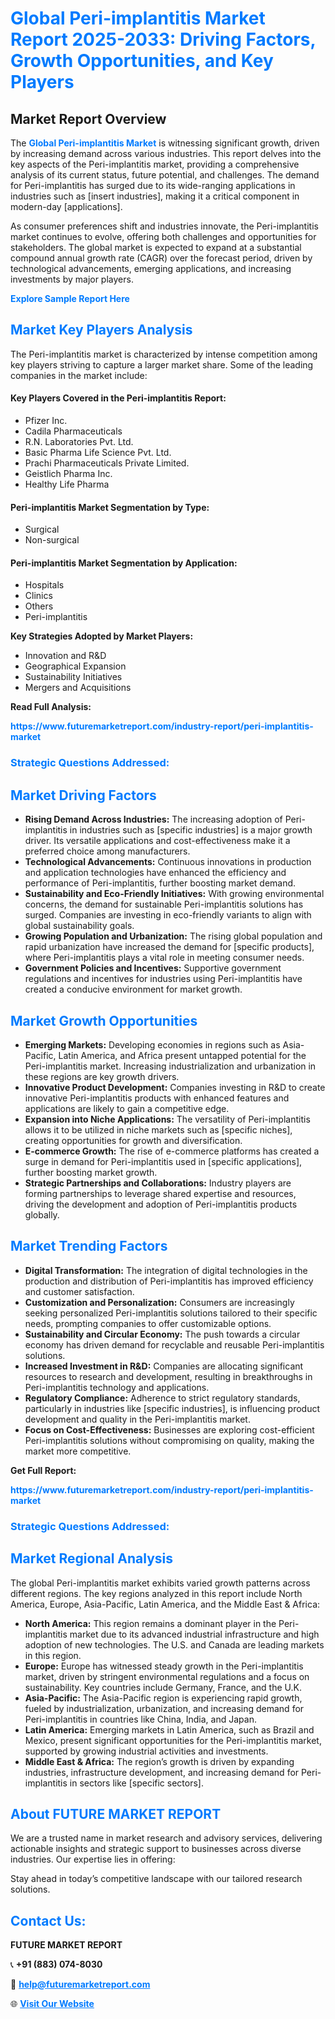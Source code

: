 <h1 style="color: #007BFF;">Global Peri-implantitis Market Report 2025-2033: Driving Factors, Growth Opportunities, and Key Players</h1>

<section id="overview">
<h2>Market Report Overview</h2>
<p>The <a href="https://www.futuremarketreport.com/industry-report/peri-implantitis-market" style="color: #007BFF; text-decoration: none;"><strong>Global Peri-implantitis Market</strong></a> is witnessing significant growth, driven by increasing demand across various industries. This report delves into the key aspects of the Peri-implantitis market, providing a comprehensive analysis of its current status, future potential, and challenges. The demand for Peri-implantitis has surged due to its wide-ranging applications in industries such as [insert industries], making it a critical component in modern-day [applications].</p>
<p>As consumer preferences shift and industries innovate, the Peri-implantitis market continues to evolve, offering both challenges and opportunities for stakeholders. The global market is expected to expand at a substantial compound annual growth rate (CAGR) over the forecast period, driven by technological advancements, emerging applications, and increasing investments by major players.</p>
</section>

<section id="overview">
<p><a href="https://www.futuremarketreport.com/request-sample/reportId=127061" style="color: #007BFF; text-decoration: none;"><strong>Explore Sample Report Here</strong></a></p>
</section>

<section id="key-players">
<h2 style="color: #007BFF;">Market Key Players Analysis</h2>
<p>The Peri-implantitis market is characterized by intense competition among key players striving to capture a larger market share. Some of the leading companies in the market include:</p>
<h4>Key Players Covered in the Peri-implantitis Report:</h4>
<ul><li>Pfizer Inc.</li><li>Cadila Pharmaceuticals</li><li>R.N. Laboratories Pvt. Ltd.</li><li>Basic Pharma Life Science Pvt. Ltd.</li><li>Prachi Pharmaceuticals Private Limited.</li><li>Geistlich Pharma Inc.</li><li>Healthy Life Pharma</li></ul>
<h4>Peri-implantitis Market Segmentation by Type:</h4>
<ul><li>Surgical</li><li>Non-surgical</li></ul>

<h4>Peri-implantitis Market Segmentation by Application:</h4>
<ul><li>Hospitals</li><li>Clinics</li><li>Others</li><li>Peri-implantitis</li></ul>
<p><strong>Key Strategies Adopted by Market Players:</strong></p>
<ul>
<li>Innovation and R&D</li>
<li>Geographical Expansion</li>
<li>Sustainability Initiatives</li>
<li>Mergers and Acquisitions</li>
</ul>
</section>

<section>
<p><strong>Read Full Analysis: </strong></p><a href="https://www.futuremarketreport.com/industry-report/peri-implantitis-market" style="color: #007BFF; text-decoration: none;"><strong>https://www.futuremarketreport.com/industry-report/peri-implantitis-market</strong></a>
<h3 style="color: #007BFF;">Strategic Questions Addressed:</h3>
</section>

<section id="driving-factors">
<h2 style="color: #007BFF;">Market Driving Factors</h2>
<ul>
<li><strong>Rising Demand Across Industries:</strong> The increasing adoption of Peri-implantitis in industries such as [specific industries] is a major growth driver. Its versatile applications and cost-effectiveness make it a preferred choice among manufacturers.</li>
<li><strong>Technological Advancements:</strong> Continuous innovations in production and application technologies have enhanced the efficiency and performance of Peri-implantitis, further boosting market demand.</li>
<li><strong>Sustainability and Eco-Friendly Initiatives:</strong> With growing environmental concerns, the demand for sustainable Peri-implantitis solutions has surged. Companies are investing in eco-friendly variants to align with global sustainability goals.</li>
<li><strong>Growing Population and Urbanization:</strong> The rising global population and rapid urbanization have increased the demand for [specific products], where Peri-implantitis plays a vital role in meeting consumer needs.</li>
<li><strong>Government Policies and Incentives:</strong> Supportive government regulations and incentives for industries using Peri-implantitis have created a conducive environment for market growth.</li>
</ul>
</section>

<section id="growth-opportunities">
<h2 style="color: #007BFF;">Market Growth Opportunities</h2>
<ul>
<li><strong>Emerging Markets:</strong> Developing economies in regions such as Asia-Pacific, Latin America, and Africa present untapped potential for the Peri-implantitis market. Increasing industrialization and urbanization in these regions are key growth drivers.</li>
<li><strong>Innovative Product Development:</strong> Companies investing in R&D to create innovative Peri-implantitis products with enhanced features and applications are likely to gain a competitive edge.</li>
<li><strong>Expansion into Niche Applications:</strong> The versatility of Peri-implantitis allows it to be utilized in niche markets such as [specific niches], creating opportunities for growth and diversification.</li>
<li><strong>E-commerce Growth:</strong> The rise of e-commerce platforms has created a surge in demand for Peri-implantitis used in [specific applications], further boosting market growth.</li>
<li><strong>Strategic Partnerships and Collaborations:</strong> Industry players are forming partnerships to leverage shared expertise and resources, driving the development and adoption of Peri-implantitis products globally.</li>
</ul>
</section>

<section id="trending-factors">
<h2 style="color: #007BFF;">Market Trending Factors</h2>
<ul>
<li><strong>Digital Transformation:</strong> The integration of digital technologies in the production and distribution of Peri-implantitis has improved efficiency and customer satisfaction.</li>
<li><strong>Customization and Personalization:</strong> Consumers are increasingly seeking personalized Peri-implantitis solutions tailored to their specific needs, prompting companies to offer customizable options.</li>
<li><strong>Sustainability and Circular Economy:</strong> The push towards a circular economy has driven demand for recyclable and reusable Peri-implantitis solutions.</li>
<li><strong>Increased Investment in R&D:</strong> Companies are allocating significant resources to research and development, resulting in breakthroughs in Peri-implantitis technology and applications.</li>
<li><strong>Regulatory Compliance:</strong> Adherence to strict regulatory standards, particularly in industries like [specific industries], is influencing product development and quality in the Peri-implantitis market.</li>
<li><strong>Focus on Cost-Effectiveness:</strong> Businesses are exploring cost-efficient Peri-implantitis solutions without compromising on quality, making the market more competitive.</li>
</ul>
</section>

<section>
<p><strong>Get Full Report: </strong></p><a href="https://www.futuremarketreport.com/industry-report/peri-implantitis-market" style="color: #007BFF; text-decoration: none;"><strong>https://www.futuremarketreport.com/industry-report/peri-implantitis-market</strong></a>
<h3 style="color: #007BFF;">Strategic Questions Addressed:</h3>
</section>


<section id="regional-analysis">
<h2 style="color: #007BFF;">Market Regional Analysis</h2>
<p>The global Peri-implantitis market exhibits varied growth patterns across different regions. The key regions analyzed in this report include North America, Europe, Asia-Pacific, Latin America, and the Middle East & Africa:</p>
<ul>
<li><strong>North America:</strong> This region remains a dominant player in the Peri-implantitis market due to its advanced industrial infrastructure and high adoption of new technologies. The U.S. and Canada are leading markets in this region.</li>
<li><strong>Europe:</strong> Europe has witnessed steady growth in the Peri-implantitis market, driven by stringent environmental regulations and a focus on sustainability. Key countries include Germany, France, and the U.K.</li>
<li><strong>Asia-Pacific:</strong> The Asia-Pacific region is experiencing rapid growth, fueled by industrialization, urbanization, and increasing demand for Peri-implantitis in countries like China, India, and Japan.</li>
<li><strong>Latin America:</strong> Emerging markets in Latin America, such as Brazil and Mexico, present significant opportunities for the Peri-implantitis market, supported by growing industrial activities and investments.</li>
<li><strong>Middle East & Africa:</strong> The region’s growth is driven by expanding industries, infrastructure development, and increasing demand for Peri-implantitis in sectors like [specific sectors].</li>
</ul>
</section>

<footer>
<h2 style="color: #007BFF;">About FUTURE MARKET REPORT</h2>
<p>We are a trusted name in market research and advisory services, delivering actionable insights and strategic support to businesses across diverse industries. Our expertise lies in offering:</p>

<p>Stay ahead in today’s competitive landscape with our tailored research solutions.</p>

<h2 style="color: #007BFF;">Contact Us:</h2>
<p><strong>FUTURE MARKET REPORT</strong></p>
<p>📞 <strong>+91 (883) 074-8030</strong></p>
<p>📧 <strong><a href="mailto:help@futuremarketreport.com" style="color: #007BFF;">help@futuremarketreport.com</a></strong></p>
<p>🌐 <strong><a href="https://www.futuremarketreport.com/" style="color: #007BFF;">Visit Our Website</a></strong></p>
</footer>